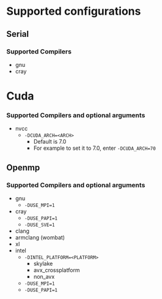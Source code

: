 # Supported configurations

## Serial 
### Supported Compilers
* gnu
* cray

# Cuda 
### Supported Compilers and optional arguments
* nvcc
    * `-DCUDA_ARCH=<ARCH>`
        * Default is 7.0
        * For example to set it to 7.0, enter `-DCUDA_ARCH=70`

## Openmp
### Supported Compilers and optional arguments
* gnu
    * `-DUSE_MPI=1`
* cray
    * `-DUSE_PAPI=1`
    * `-DUSE_SVE=1`
* clang
* armclang (wombat)
* xl
* intel
    * `-DINTEL_PLATFORM=<PLATFORM>`
        * skylake
        * avx_crossplatform
        * non_avx
    * `-DUSE_MPI=1`
    * `-DUSE_PAPI=1`